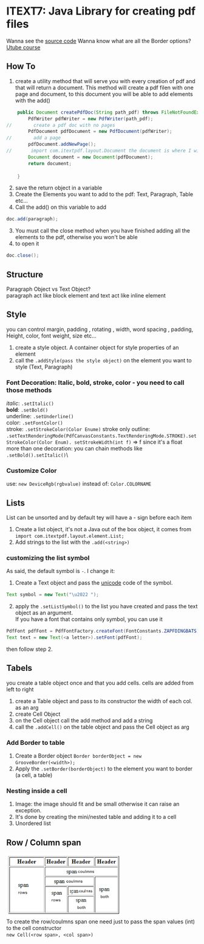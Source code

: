 # ITEXT7: Java Library for creating pdf files
Wanna see the [source code](https://github.com/itext/itext7/tree/develop)
Wanna know what are all the Border options?  
[Utube course](https://www.youtube.com/playlist?list=PLFh8wpMiEi8-Yo59DBCasuVi1M29kQrvn)

## How To
1. create a utility method that will serve you with every creation of pdf and that will return a document. This method
will create a pdf filen with one page and document, to this document you will be able to add elements with the add()
```java        
    public Document createPdfDoc(String path_pdf) throws FileNotFoundException {
        PdfWriter pdfWriter = new PdfWriter(path_pdf);
//        create a pdf doc with no pages
        PdfDocument pdfDocument = new PdfDocument(pdfWriter);
//        add a page
        pdfDocument.addNewPage();
//       import com.itextpdf.layout.Document the document is where I will insert the text
        Document document = new Document(pdfDocument);
        return document;

    }
```
2. save the return object in a variable
3. Create the Elements you want to add to the pdf: Text, Paragraph, Table etc...
4. Call the add() on this variable to add 
```java         
doc.add(paragraph);
```
3. You must call the close method when you have finished adding all the elements to the pdf, otherwise you won't be able
4. to open it
```java         
doc.close();
```
## Structure
Paragraph Object vs Text Object? \
paragraph act like block element and text act like inline element

## Style
you can control margin, padding , rotating , width, word spacing , padding, Height, color, font weight, size etc...
1. create a style object. A container object for style properties of an element
2. call the `.addStyle(pass the style object)` on the element you want to style (Text, Paragraph)

### Font Decoration: Italic, bold, stroke, color - you need to call those methods
*italic*: `.setItalic()`\
**bold**: `.setBold()`\
underline: `.setUnderline()`\
color: `.setFontColor()`\
stroke: `.setStrokeColor(Color Enume)`
stroke only outline: `.setTextRenderingMode(PdfCanvasConstants.TextRenderingMode.STROKE).setStrokeColor(Color Enum).
setStrokeWidth(int f)` => f since it's a float\
more than one decoration: you can chain methods like `.setBold().setItalic()`\

### Customize Color
use: `new DeviceRgb(rgbvalue)` instead of: `Color.COLORNAME`

## Lists
List can be unsorted and by default tey will have a - sign before each item
1. Create a list object, it's not a Java out of the box object, it comes from
``import com.itextpdf.layout.element.List;
   ``
2. Add strings to the list with the `.add(<string>)`

### customizing the list symbol
As said, the default symbol is `-`. I change it:
1. Create a Text object and pass the [unicode](https://www.rapidtables.com/code/text/unicode-characters.html) code of the symbol.
```java
Text symbol = new Text("\u2022 ");

```
2. apply the `.setListSymbol()` to the list you have created and pass the text object as an argument.\
If you have a font that contains only symbol, you can use it
```java
PdfFont pdfFont = PdfFontFactory.createFont(FontConstants.ZAPFDINGBATS);
Text text = new Text(<a letter>).setFont(pdfFont);
```
then follow step 2.
## Tabels
you create a table object once and that you add cells. cells are added from left to right

1. create a Table object and pass to its constructor the width of each col. as an arg
2. create Cell Object
3. on the Cell object call the add method and add a string
4. call the `.addCell()` on the table object and pass the Cell object as arg

### Add Border to table
1. Create a Border object
``Border borderObject = new GrooveBorder(<width>);``
2. Apply the `.setBorder(borderObject)` to the element you want to border (a cell, a table)

### Nesting inside a cell
1. Image: the image should fit and be small otherwise it 
can raise an exception.
2. It's done by creating the mini/nested table and adding it to a cell
3. Unordered list 

## Row / Column span
![Row / Column span](img/span.png)\
To create the row/coulmns span one need just to pass the span values (int) to the cell constructor\
``new Cell(<row span>, <col span>)``
